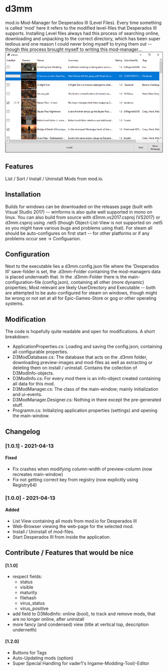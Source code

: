 # d3mm
mod.io Mod-Manager for Desperados III (Level Files). Every time something is called 'mod' here it refers to the modified level-files that Desperados III supports. Installing Level files always had this process of searching online, downloading and unpacking to the correct directory, which has been super tedious and one reason I could never bring myself to trying them out -- though this process brought myself to writing this mod-manager...
![The d3mm-Application features a classic list-view with check-boxes for installing level-files](https://github.com/phwitti/d3mm/blob/main/images/v1.0.0.png?raw=true)

## Features
List / Sort / Install / Uninstall Mods from mod.io.

## Installation
Builds for windows can be downloaded on the releases page (built with Visual Studio 2017) -- winforms is also quite well supported in mono on linux. You can also build from source with d3mm.vs2017.csproj (VS2017) or d3mm.csproj using .net5 (though Object-List-View is not supported on .net5 so you might have various bugs and problems using that). For steam all should be auto-configures on first start -- for other platforms or if any problems occur see -> Configuarion.

## Configuration
Next to the executable lies a d3mm.config.json file where the 'Desperados III' save-folder is set, the .d3mm-Folder containing the mod-managers data is placed underneath that. In the .d3mm-Folder there is the main-configuration-file (config.json), containing all other (more dynamic) properties; Most relevant are likely UserDirectory and Executable -- both are attempted to be auto-configured for steam on windows, though might be wrong or not set at all for Epic-Games-Store or gog or other operating systems.

## Modification
The code is hopefully quite readable and open for modifications. A short breakdown:
- ApplicationProperties.cs: Loading and saving the config.json; containing all configurable properties.
- D3ModDatabase.cs: The database that acts on the .d3mm folder, downloading preview-images and mod-files as well as extracting or deleting them on install / uninstall. Contains the collection of D3ModInfo-objects.
- D3ModInfo.cs: For every mod there is an info-object created containing all data for this mod.
- D3ModManager.cs: The class of the main-window; mainly initialization and ui-events.
- D3ModManager.Designer.cs: Nothing in there except the pre-generated stuff.
- Programm.cs: Initializing application properties (settings) and opening the main-window.

## Changelog
### [1.0.1] - 2021-04-13
#### Fixed
- Fix crashes when modifying column-width of preview-column (now recreates main-window)
- Fix not getting correct key from registry (now explicitly using Registry64)
### [1.0.0] - 2021-04-13
#### Added
- List View containing all mods from mod.io for Desperados III
- Web-Browser viewing the web-page for the selected mod.
- Install / Uninstall of mod-files.
- Start Desperados III from inside the application.

## Contribute / Features that would be nice
#### [1.1.0]
- respect fields:
  - status
  - visible
  - maturity
  - filehash
  - virus_status
  - virus_positive
- add field to D3ModInfo: online (bool), to track and remove mods, that are no longer online, after uninstall
- more fancy (and condensed) view (title at vertical top, description underneith)
#### [1.2.0]
- Buttons for Tags
- Auto-Updating mods (option)
- Super Special Handling for vader1's Ingame-Modding-Tool/-Editor
